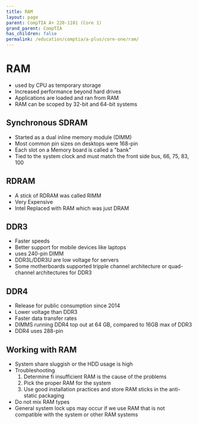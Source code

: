 ```yaml
---
title: RAM
layout: page
parent: CompTIA A+ 220-1101 (Core 1)
grand_parent: CompTIA
has_children: false
permalink: /education/comptia/a-plus/core-one/ram/
---
```

# RAM

- used by CPU as temporary storage
- Increased performance beyond hard drives
- Applications are loaded and ran from RAM
- RAM can be scoped by 32-bit and 64-bit systems

## Synchronous SDRAM 

- Started as a dual inline memory module (DIMM)
- Most common pin sizes on desktops were 168-pin
- Each slot on a Memory board is called a "bank"
- Tied to the system clock and must match the front side bus, 66, 75, 83, 100

## RDRAM

- A stick of RDRAM was called RIMM
- Very Expensive
- Intel Replaced with RAM which was just DRAM

## DDR3

- Faster speeds
- Better support for mobile devices like laptops
- uses 240-pin DIMM
- DDR3L/DDR3U are low voltage for servers
- Some motherboards supported tripple channel architecture or quad-channel architectures for DDR3

## DDR4

- Release for public consumption since 2014
- Lower voltage than DDR3
- Faster data transfer rates
- DIMMS running DDR4 top out at 64 GB, compared to 16GB max of DDR3
- DDR4 uses 288-pin

## Working with RAM

- System share sluggish or the HDD usage is high
- Troubleshooting
  1. Determine fi insufficient RAM is the cause of the problems
  2. Pick the proper RAM for the system
  3. Use good installation practices and store RAM sticks in the anti-static packaging
- Do not mix RAM types
- General system lock ups may occur if we use RAM that is not compatible with the system or other RAM systems

